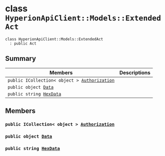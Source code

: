 # class `HyperionApiClient::Models::ExtendedAct` 

```
class HyperionApiClient::Models::ExtendedAct
  : public Act
```

## Summary

 Members                        | Descriptions                                
--------------------------------|---------------------------------------------
`public ICollection< object > `[`Authorization`](#class_hyperion_api_client_1_1_models_1_1_extended_act_1a8b00b2a64ae075ac1c09824fa14c47e5) | 
`public object `[`Data`](#class_hyperion_api_client_1_1_models_1_1_extended_act_1a248bfced8a2a84c147f9b20efe3e669a) | 
`public string `[`HexData`](#class_hyperion_api_client_1_1_models_1_1_extended_act_1ad26c043ddf7d03d8062926dbca1f973c) | 

## Members

### `public ICollection< object > `[`Authorization`](#class_hyperion_api_client_1_1_models_1_1_extended_act_1a8b00b2a64ae075ac1c09824fa14c47e5) 

### `public object `[`Data`](#class_hyperion_api_client_1_1_models_1_1_extended_act_1a248bfced8a2a84c147f9b20efe3e669a) 

### `public string `[`HexData`](#class_hyperion_api_client_1_1_models_1_1_extended_act_1ad26c043ddf7d03d8062926dbca1f973c) 

